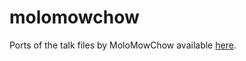 # molomowchow

Ports of the talk files by MoloMowChow available [here](https://pastebin.com/u/MoloMowChow).
